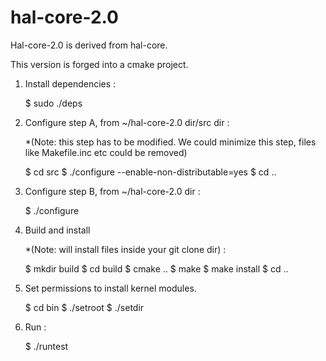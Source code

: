 # hal-core-2.0

Hal-core-2.0 is derived from hal-core.

This version is forged into a cmake project.

1. Install dependencies :

    $ sudo ./deps

2. Configure step A, from ~/hal-core-2.0 dir/src dir :

	*(Note: this step has to be modified. We could
	minimize this step, files like Makefile.inc etc
	could be removed)

	$ cd src
	$ ./configure --enable-non-distributable=yes
	$ cd ..
	
3. Configure step B, from ~/hal-core-2.0 dir :	

    $ ./configure 

4. Build and install 

	*(Note: will install files inside your git clone dir) :

    $ mkdir build
    $ cd build
    $ cmake ..
    $ make
    $ make install
    $ cd ..

5. Set permissions to install kernel modules.

    $ cd bin
    $ ./setroot
    $ ./setdir

6. Run :

    $ ./runtest




